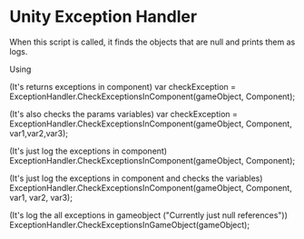 # Unity Exception Handler
When this script is called, it finds the objects that are null and prints them as logs.

Using

(It's returns exceptions in component)
var checkException = ExceptionHandler.CheckExceptionsInComponent(gameObject, Component);

(It's also checks the params variables)
var checkException = ExceptionHandler.CheckExceptionsInComponent(gameObject, Component, var1,var2,var3);

(It's just log the exceptions in component)
ExceptionHandler.CheckExceptionsInComponent(gameObject, Component);

(It's just log the exceptions in component and checks the variables)
ExceptionHandler.CheckExceptionsInComponent(gameObject, Component, var1, var2, var3);

(It's log the all exceptions in gameobject ("Currently just null references"))
ExceptionHandler.CheckExceptionsInGameObject(gameObject);
